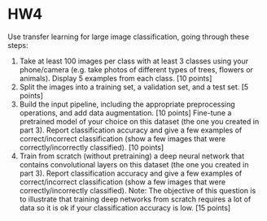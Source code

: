 # HW4

Use transfer learning for large image classification, going through these steps:

1. Take at least 100 images per class with at least 3 classes using your phone/camera (e.g. take photos of different types of trees, flowers or animals). Display 5 examples from each class. [10 points]
2. Split the images into a training set, a validation set, and a test set. [5 points]
3. Build the input pipeline, including the appropriate preprocessing operations, and add data augmentation. [10 points]
Fine-tune a pretrained model of your choice on this dataset (the one you created in part 3). Report classification accuracy and give a few examples of correct/incorrect classification (show a few images that were correctly/incorrectly classified). [10 points]
5. Train from scratch (without pretraining) a deep neural network that contains convolutional layers on this dataset (the one you created in part 3). Report classification accuracy and give a few examples of correct/incorrect classification (show a few images that were correctly/incorrectly classified). Note: The objective of this question is to illustrate that training deep networks from scratch requires a lot of data so it is ok if your classification accuracy is low. [15 points]
